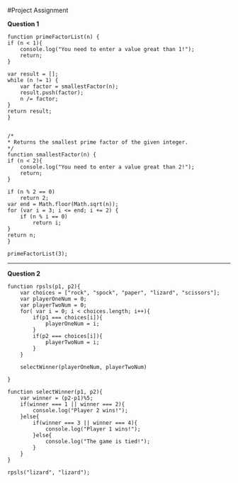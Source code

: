 #Project Assignment 

**Question 1**

	function primeFactorList(n) {
	if (n < 1){
	    console.log("You need to enter a value great than 1!");
	    return;
	}
	
	var result = [];
	while (n != 1) {
		var factor = smallestFactor(n);
		result.push(factor);
		n /= factor;
	}
	return result;
	}


	/* 
 	* Returns the smallest prime factor of the given integer.
 	*/
	function smallestFactor(n) {
	if (n < 2){
	    console.log("You need to enter a value great than 2!");
	    return;
	}
	
	if (n % 2 == 0)
		return 2;
	var end = Math.floor(Math.sqrt(n));
	for (var i = 3; i <= end; i += 2) {
		if (n % i == 0)
			return i;
	}
	return n;
	}

	primeFactorList(3);

---

**Question 2**

	function rpsls(p1, p2){
    	var choices = ["rock", "spock", "paper", "lizard", "scissors"];
    	var playerOneNum = 0;
    	var playerTwoNum = 0;
    	for( var i = 0; i < choices.length; i++){
        	if(p1 === choices[i]){
            	playerOneNum = i;
        	}
        	if(p2 === choices[i]){
            	playerTwoNum = i;
        	}
    	}
    
    	selectWinner(playerOneNum, playerTwoNum)

	}

	function selectWinner(p1, p2){
    	var winner = (p2-p1)%5;
    	if(winner === 1 || winner === 2){
        	console.log("Player 2 wins!");
    	}else{
        	if(winner === 3 || winner === 4){
            	console.log("Player 1 wins!");
        	}else{
            	console.log("The game is tied!");
        	}
    	}
	}

	rpsls("lizard", "lizard");